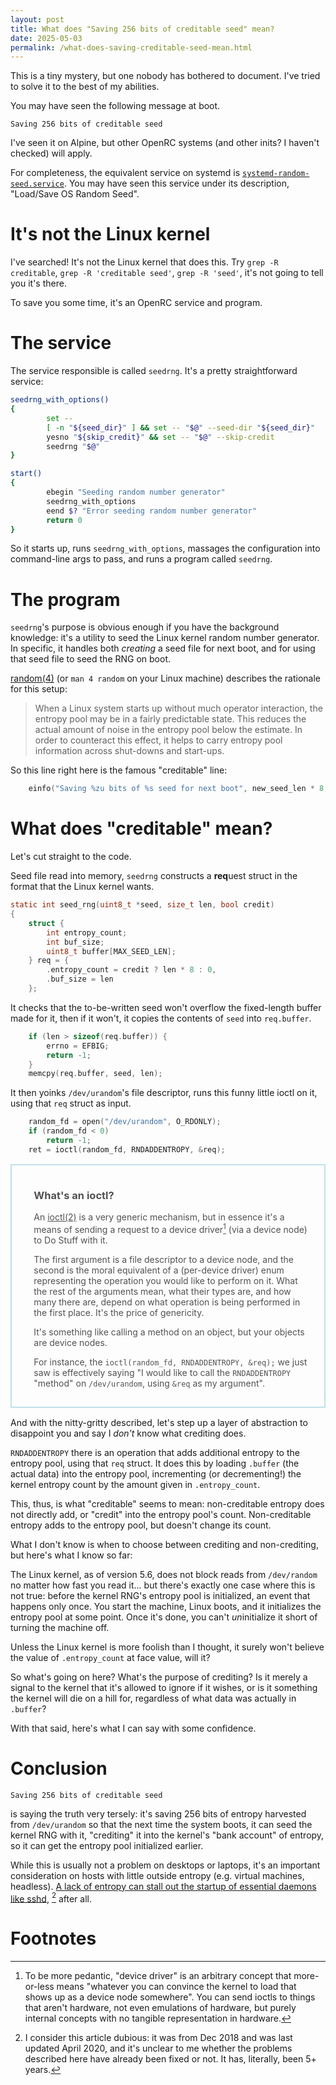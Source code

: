 ```yaml
---
layout: post
title: What does "Saving 256 bits of creditable seed" mean?
date: 2025-05-03
permalink: /what-does-saving-creditable-seed-mean.html
---
```


This is a tiny mystery, but one nobody has bothered to document.
I've tried to solve it to the best of my abilities.

You may have seen the following message at boot.

```
Saving 256 bits of creditable seed
```

I've seen it on Alpine, but other OpenRC systems
(and other inits? I haven't checked) will apply.

For completeness, the equivalent service on systemd is
[`systemd-random-seed.service`](https://www.man7.org/linux/man-pages/man8/systemd-random-seed.service.8.html).
You may have seen this service under its description,
"Load/Save OS Random Seed".

# It's not the Linux kernel

I've searched! It's not the Linux kernel that does this.
Try `grep -R creditable`, `grep -R 'creditable seed'`, `grep -R 'seed'`,
it's not going to tell you it's there.

To save you some time, it's an OpenRC service and program.

# The service

The service responsible is called `seedrng`. It's a pretty straightforward service:

```sh
seedrng_with_options()
{
        set --
        [ -n "${seed_dir}" ] && set -- "$@" --seed-dir "${seed_dir}"
        yesno "${skip_credit}" && set -- "$@" --skip-credit
        seedrng "$@"
}

start()
{
        ebegin "Seeding random number generator"
        seedrng_with_options
        eend $? "Error seeding random number generator"
        return 0
}
```

So it starts up, runs `seedrng_with_options`,
massages the configuration into command-line args to pass,
and runs a program called `seedrng`.

# The program

`seedrng`'s purpose is obvious enough
if you have the background knowledge:
it's a utility to seed the Linux kernel random number generator.
In specific, it handles both *creating* a seed file for next boot,
and for using that seed file to seed the RNG on boot.

[random(4)](https://www.man7.org/linux/man-pages/man4/random.4.html)
(or `man 4 random` on your Linux machine)
describes the rationale for this setup:

> When a Linux system starts up without much operator interaction,
> the entropy pool may be in a fairly predictable state. This
> reduces the actual amount of noise in the entropy pool below the
> estimate. In order to counteract this effect, it helps to carry
> entropy pool information across shut-downs and start-ups.

So this line right here is the famous "creditable" line:

```c
	einfo("Saving %zu bits of %s seed for next boot", new_seed_len * 8, new_seed_creditable ? "creditable" : "non-creditable");
```

# What does "creditable" mean?

Let's cut straight to the code.

Seed file read into memory, `seedrng` constructs a **req**uest
struct in the format that the Linux kernel wants.

```c
static int seed_rng(uint8_t *seed, size_t len, bool credit)
{
	struct {
		int entropy_count;
		int buf_size;
		uint8_t buffer[MAX_SEED_LEN];
	} req = {
		.entropy_count = credit ? len * 8 : 0,
		.buf_size = len
	};
```

It checks that the to-be-written seed
won't overflow the fixed-length buffer made for it,
then if it won't, it copies the contents of `seed` into `req.buffer`.

```c
	if (len > sizeof(req.buffer)) {
		errno = EFBIG;
		return -1;
	}
	memcpy(req.buffer, seed, len);
```

It then yoinks `/dev/urandom`'s file descriptor,
runs this funny little ioctl on it,
using that `req` struct as input.

```c
	random_fd = open("/dev/urandom", O_RDONLY);
	if (random_fd < 0)
		return -1;
	ret = ioctl(random_fd, RNDADDENTROPY, &req);
```

<div style="
    opacity: 75%;
    border: solid 2px lightblue;
    padding: 15px 5% 15px 7%;
    margin: 15px 0%;
    min-height: 80px;
" markdown="1">

### **What's an ioctl?**

An [ioctl(2)](https://www.man7.org/linux/man-pages/man2/ioctl.2.html)
is a very generic mechanism, but in essence it's a means of
sending a request to a device driver[^device-driver]
(via a device node) to Do Stuff with it.

The first argument is a file descriptor to a device node,
and the second is the moral equivalent of a (per-device driver)
enum representing the operation you would like to perform on it.
What the rest of the arguments mean,
what their types are,
and how many there are,
depend on what operation is being performed in the first place.
It's the price of genericity.

It's something like calling a method on an object,
but your objects are device nodes.

For instance, the `ioctl(random_fd, RNDADDENTROPY, &req);`
we just saw is effectively saying "I would like to call the
`RNDADDENTROPY` "method" on `/dev/urandom`, using `&req` as my argument".
</div>

And with the nitty-gritty described, let's step up a layer of abstraction
to disappoint you and say I *don't* know what crediting does.

`RNDADDENTROPY` there is an operation that adds additional entropy to
the entropy pool, using that `req` struct. It does this by loading
`.buffer` (the actual data) into the entropy pool, incrementing (or decrementing!)
the kernel entropy count by the amount given in `.entropy_count`.

This, thus, is what "creditable" seems to mean: non-creditable entropy
does not directly add, or "credit" into the entropy pool's count.
Non-creditable entropy adds to the entropy pool,
but doesn't change its count.

What I don't know is when to choose between crediting and non-crediting,
but here's what I know so far:

The Linux kernel, as of version 5.6, does not block reads
from `/dev/random` no matter how fast you read it...
but there's exactly one case where this is not true:
before the kernel RNG's entropy pool is initialized,
an event that happens only once.
You start the machine, Linux boots,
and it initializes the entropy pool at some point.
Once it's done, you can't *un*initialize it short of
turning the machine off.

Unless the Linux kernel is more foolish than I thought, it surely won't
believe the value of `.entropy_count` at face value, will it?

So what's going on here?
What's the purpose of crediting?
Is it merely a signal to the kernel that it's allowed to ignore if it
wishes, or is it something the kernel will die on a hill for, regardless
of what data was actually in `.buffer`?

With that said, here's what I can say with some confidence.

# Conclusion

```
Saving 256 bits of creditable seed
```

is saying the truth very tersely:
it's saving 256 bits of entropy harvested from `/dev/urandom`
so that the next time the system boots,
it can seed the kernel RNG with it,
"crediting" it into the kernel's "bank account" of entropy,
so it can get the entropy pool initialized earlier.

While this is usually not a problem on desktops or laptops, it's
an important consideration on hosts with little outside entropy
(e.g. virtual machines, headless).
[A lack of entropy can stall out the startup of essential daemons like sshd](https://daniel-lange.com/archives/152-Openssh-taking-minutes-to-become-available,-booting-takes-half-an-hour-...-because-your-server-waits-for-a-few-bytes-of-randomness.html), [^daniel]
after all.

# Footnotes

[^daniel]: I consider this article dubious:
           it was from Dec 2018 and was last updated April 2020,
           and it's unclear to me whether the problems described here have
           already been fixed or not.[^systemd]
           It has, literally, been 5+ years.

[^systemd]: If crediting matters to you, and you're on systemd, consider
            looking at the `SYSTEMD_RANDOM_SEED_CREDIT` environment
            variable.
            Details in [systemd-random-seed.service(8)](https://www.man7.org/linux/man-pages/man8/systemd-random-seed.service.8.html).

[^device-driver]: To be more pedantic, "device driver" is an arbitrary concept that
                  more-or-less means
                  "whatever you can convince the kernel to load
                  that shows up as a device node somewhere".
                  You can send ioctls to things that aren't hardware,
                  not even emulations of hardware, but purely
                  internal concepts with no tangible representation in hardware.

